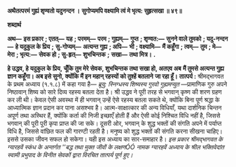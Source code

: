 **अथैतत्परमं गुह्यं शृण्वतो यदुनन्दन ।** **सुगोप्यमपि वक्ष्यामि त्वं मे भृत्य: सुहृत्सखा ॥ ४९॥** 

**शब्दार्थ** 

**अथ—** **इस प्रकार** **; एतत्—** **यह** **; परमम्—** **परम** **; गुह्यम्—** **गुप्त** **; शृण्वत:—** **सुनने वाले तुमको** **; यदु-नन्दन—** **हे यदुकुल के प्रिय** **;** **सु-गोप्यम्—** **अत्यन्त गुह्य** **; अपि—** **भी** **; वक्ष्यामि—** **मैं कहूँगा** **; त्वम्—** **तुम** **; मे—** **मेरा** **; भृत्य:—** **सेवक हो** **; सु-हृत्—** **शुभचिन्तक** **;** **सखा—** **तथा मित्र।** **.** 

**हे उद्धव, हे यदुकुल के प्रिय, चूँकि तुम मेरे सेवक, शुभचिन्तक तथा सखा हो, अतएव अब** **मैं तुमसे अत्यन्त गुह्य ज्ञान कहूँगा। अब इसे सुनो, क्योंकि मैं इन महान् रहस्यों को तुश्हें बतलाने** **जा रहा हूँ।** **तात्पर्य :** श्रीमद्भागवत के प्रथम अध्याय (१.१.८) में कहा गया है— *ब्रूयु: स्निग्धस्य शिष्यस्य* *गुरवो गुह्यमप्युत* —प्रामाणिक गुरु अपने निष्ठावान् शिष्य को सारे दिव्य रहस्य बतला देता है। श्री उद्धव ने पूरी तरह से भगवान् कृष्ण की शरण ग्रहण कर ली थी। केवल ऐसी अवस्था में ही भगवान् उन्हें ऐसे रहस्य बतला सकते थे, क्योंकि बिना पूर्ण श्रद्धा के आध्यात्मिक ज्ञान प्रदान कर पाना असश्भव है। आत्म-साक्षात्कार की अन्य विधियाँ, यथा दार्शनिक चिन्तन अपूर्ण तथा अस्थिर हैं, क्योंकि कर्ता की निजी इच्छाएँ होती हैं और ऐसी कोई निश्चित विधि नहीं है, जिससे भगवान् की पूरी पूरी कृपा प्राप्त की जा सके। दूसरी ओर, भगवान् के शुद्ध भक्तों की संगति अपने में पर्याप्त विधि है, जिससे वांछित फल की गारण्टी रहती है। मनुष्य को शुद्ध भक्तों की संगति करना सीखना चाहिए। इससे उसका जीवन सफल हो सकेगा। यही इस अध्याय का सार-समाहार है। *इस प्रकार श्रीमद्भागवत के ग्यारहवें स्कंध के अन्तर्गत ''बद्ध तथा मुक्त जीवों के लक्षणÓÓ नामक* *ग्यारहवें अध्याय के श्रील भक्तिवेदांत स्वामी प्रभुपाद के विनीत सेवकों द्वारा विरचित तात्पर्य पूर्ण हुए।* 